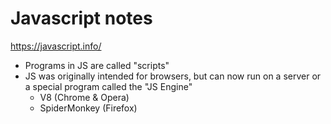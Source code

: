 # Javascript notes
https://javascript.info/

* Programs in JS are called "scripts"
* JS was originally intended for browsers, but can now run on a server or
a special program called the "JS Engine"
  - V8 (Chrome & Opera)
  - SpiderMonkey (Firefox)